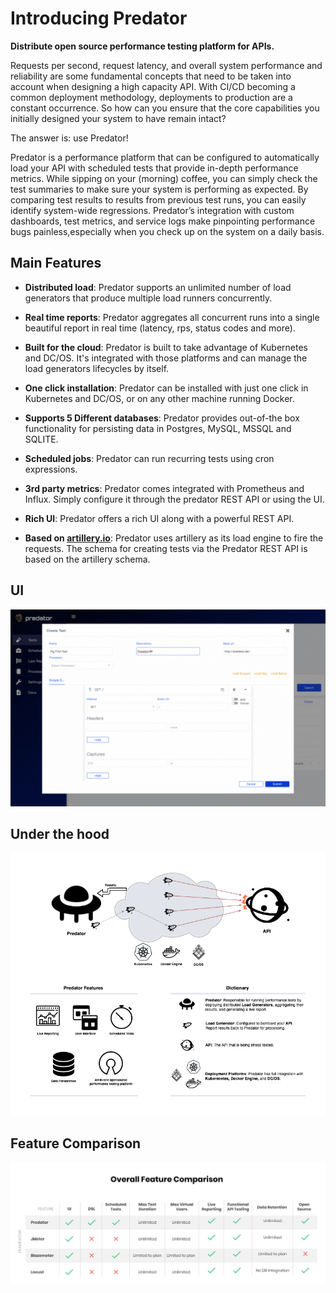 # Introducing Predator

**Distribute open source performance testing platform for APIs.**

Requests per second, request latency, and overall system performance and reliability are some fundamental concepts that need to be taken into account when designing a high capacity API. With CI/CD becoming a common deployment methodology, deployments to production are a constant occurrence. So how can you ensure that the core capabilities you initially designed your system to have remain intact? 

The answer is: use Predator! 

Predator is a performance platform that can be configured to automatically load your API with scheduled tests that provide in-depth performance metrics. While sipping on your (morning) coffee, you can simply check the test summaries to make sure your system is performing as expected. By comparing test results to results from previous test runs, you can easily identify system-wide regressions. Predator’s integration with custom dashboards, test metrics, and service logs make pinpointing performance bugs painless,especially when you check up on the system on a daily basis.

## Main Features

- **Distributed load**:  Predator supports an unlimited number of load generators that produce multiple load runners concurrently.

- **Real time reports**: Predator aggregates all concurrent runs into a single beautiful report in real time (latency, rps, status codes and more).

- **Built for the cloud**:  Predator is built to take advantage of Kubernetes and DC/OS. It's integrated with those platforms and can manage the load generators lifecycles by itself.

- **One click installation**:  Predator can be installed with just one click in Kubernetes and DC/OS, or on any other machine running Docker.

- **Supports 5 Different databases**: Predator provides out-of-the box functionality for persisting data in Postgres, MySQL, MSSQL and SQLITE.

- **Scheduled jobs**: Predator can run recurring tests using cron expressions.

- **3rd party metrics**: Predator comes integrated with Prometheus and Influx. Simply configure it through the predator REST API or using the UI.

- **Rich UI**: Predator offers a rich UI along with a powerful REST API.

- **Based on [artillery.io](https://artillery.io/docs/http-reference)**: Predator uses artillery as its 
load engine to fire the requests. The schema for creating tests via the Predator REST API is based on the artillery schema.

## UI
<img src="images/predator-screens.gif"/>

## Under the hood
![Screenshot](images/predator-overview.png)

## Feature Comparison
![Screenshot](images/features.png)
